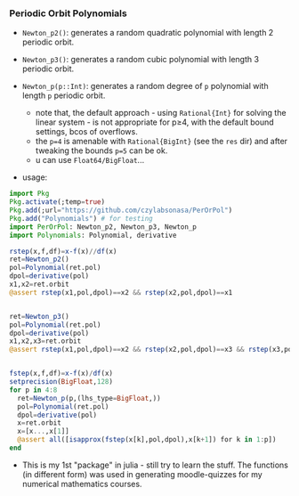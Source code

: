 ### Periodic Orbit Polynomials

* `Newton_p2()`: generates a random quadratic polynomial with length 2 periodic orbit.
* `Newton_p3()`: generates a random cubic polynomial with length 3 periodic orbit.
* `Newton_p(p::Int)`: generates a random degree of `p` polynomial with length `p` periodic orbit.
  * note that, the default approach  - using `Rational{Int}` for solving the linear system - is not appropriate for p≥4, with the default bound settings, bcos of overflows.
  * the `p=4` is amenable with `Rational{BigInt}` (see the `res` dir) and after tweaking the bounds `p=5` can be ok.
  * u can use `Float64/BigFloat`...


* usage:
```julia
import Pkg
Pkg.activate(;temp=true)
Pkg.add(;url="https://github.com/czylabsonasa/PerOrPol")
Pkg.add("Polynomials") # for testing
import PerOrPol: Newton_p2, Newton_p3, Newton_p
import Polynomials: Polynomial, derivative

rstep(x,f,df)=x-f(x)//df(x)
ret=Newton_p2()
pol=Polynomial(ret.pol)
dpol=derivative(pol)
x1,x2=ret.orbit
@assert rstep(x1,pol,dpol)==x2 && rstep(x2,pol,dpol)==x1


ret=Newton_p3()
pol=Polynomial(ret.pol)
dpol=derivative(pol)
x1,x2,x3=ret.orbit
@assert rstep(x1,pol,dpol)==x2 && rstep(x2,pol,dpol)==x3 && rstep(x3,pol,dpol)==x1


fstep(x,f,df)=x-f(x)/df(x)
setprecision(BigFloat,128)
for p in 4:8
  ret=Newton_p(p,(lhs_type=BigFloat,))
  pol=Polynomial(ret.pol)
  dpol=derivative(pol)
  x=ret.orbit
  x=[x...,x[1]]
  @assert all([isapprox(fstep(x[k],pol,dpol),x[k+1]) for k in 1:p])
end 


```
* This is my 1st "package" in julia - still try to learn the stuff. The functions (in different form) 
was used in generating moodle-quizzes for my numerical mathematics courses.
